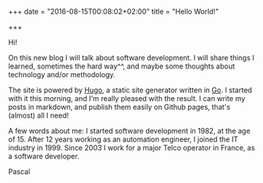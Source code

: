 +++
date = "2016-08-15T00:08:02+02:00"
title = "Hello World!"

+++

Hi!

On this new blog I will talk about software development. I will share things I learned, sometimes the hard way^^, and maybe some thoughts about technology and/or methodology.
 <!--more-->
The site is powered by [Hugo](http://gohugo.io), a static site generator written in [Go](http://golang.org). I started with it this morning, and I'm really pleased with the result. I can write my posts in markdown, and publish them easily on Github pages, that's (almost) all I need!

A few words about me: I started software development in 1982, at the age of 15. After 12 years working as an automation engineer, I joined the IT industry in 1999. Since 2003 I work for a major Telco operator in France, as a software developer.

Pascal


